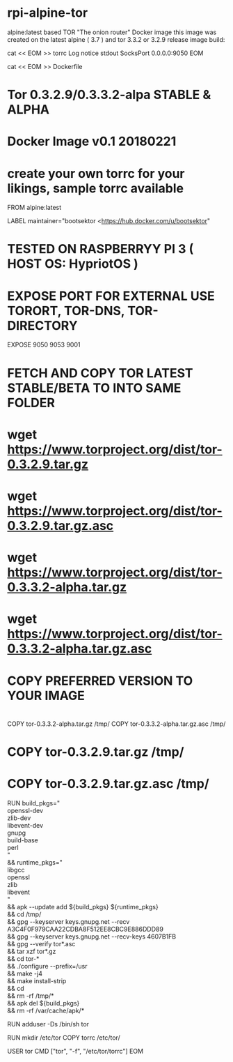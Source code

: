 # rpi-alpine-tor
alpine:latest based TOR "The onion router" Docker image
this image was created on the latest alpine ( 3.7 ) and tor 3.3.2 or 3.2.9 release
image build:

cat << EOM >> torrc
Log notice stdout
SocksPort 0.0.0.0:9050
EOM

cat << EOM >> Dockerfile
# Tor 0.3.2.9/0.3.3.2-alpa STABLE & ALPHA
# Docker Image v0.1 20180221
# create your own torrc for your likings, sample torrc available

FROM alpine:latest

LABEL maintainer="bootsektor <https://hub.docker.com/u/bootsektor"

# TESTED ON RASPBERRYY PI 3 ( HOST OS: HypriotOS )

# EXPOSE PORT FOR EXTERNAL USE TORORT, TOR-DNS, TOR-DIRECTORY
EXPOSE 9050 9053 9001

# FETCH AND COPY TOR LATEST STABLE/BETA TO INTO SAME FOLDER
#
# wget https://www.torproject.org/dist/tor-0.3.2.9.tar.gz
# wget https://www.torproject.org/dist/tor-0.3.2.9.tar.gz.asc
# wget https://www.torproject.org/dist/tor-0.3.3.2-alpha.tar.gz
# wget https://www.torproject.org/dist/tor-0.3.3.2-alpha.tar.gz.asc

# COPY PREFERRED VERSION TO YOUR IMAGE
#
COPY tor-0.3.3.2-alpha.tar.gz /tmp/
COPY tor-0.3.3.2-alpha.tar.gz.asc /tmp/
# COPY tor-0.3.2.9.tar.gz /tmp/
# COPY tor-0.3.2.9.tar.gz.asc /tmp/

RUN build_pkgs=" \
        openssl-dev \
        zlib-dev \
        libevent-dev \
        gnupg \
        build-base \
        perl \
        "\
  && runtime_pkgs=" \
        libgcc \
        openssl \
        zlib \
        libevent \
        "\
  && apk --update add ${build_pkgs} ${runtime_pkgs} \
  && cd /tmp/ \
  && gpg --keyserver keys.gnupg.net --recv A3C4F0F979CAA22CDBA8F512EE8CBC9E886DDD89 \
  && gpg --keyserver keys.gnupg.net --recv-keys 4607B1FB \
  && gpg --verify tor*.asc \
  && tar xzf tor*.gz \
  && cd tor-* \
  && ./configure --prefix=/usr \
  && make -j4 \
  && make install-strip \
  && cd \
  && rm -rf /tmp/* \
  && apk del ${build_pkgs} \
  && rm -rf /var/cache/apk/*

RUN adduser -Ds /bin/sh tor

RUN mkdir /etc/tor
COPY torrc /etc/tor/

USER tor
CMD ["tor", "-f", "/etc/tor/torrc"]
EOM
